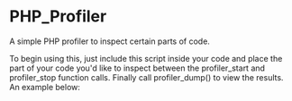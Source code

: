 PHP_Profiler
============

A simple PHP profiler to inspect certain parts of code.

To begin using this, just include this script inside your code and place the part of your code you'd like to inspect 
between the profiler_start and profiler_stop function calls. Finally call profiler_dump() to view the results.
An example below:

<?php
include_once('Profiler.php');

//Passing a parameter is optional

profiler_start($loop_time);

/*
Your Code...
*/

profiler_stop($loop_time);

profiler_dump($loop_time);

?>
